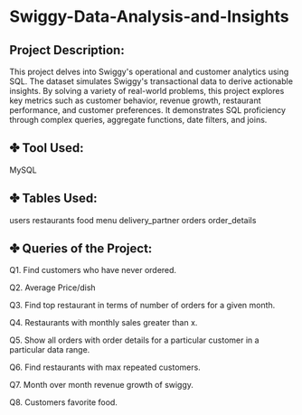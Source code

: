 # Swiggy-Data-Analysis-and-Insights


## **Project Description:**
This project delves into Swiggy's operational and customer analytics using SQL. 
The dataset simulates Swiggy's transactional data to derive actionable insights. 
By solving a variety of real-world problems, this project explores key metrics such as customer behavior, revenue growth, restaurant performance, and customer preferences. 
It demonstrates SQL proficiency through complex queries, aggregate functions, date filters, and joins.


## ✤ **Tool Used:**
MySQL


## ✤ **Tables Used:**
users
restaurants
food
menu
delivery_partner
orders
order_details

## ✤ **Queries of the Project:**
Q1. Find customers who have never ordered.

Q2. Average Price/dish

Q3. Find top restaurant in terms of number of orders for a given month.

Q4. Restaurants with monthly sales greater than x.

Q5. Show all orders with order details for a particular customer in a particular data range.

 Q6. Find restaurants with max repeated customers.

 Q7. Month over month revenue growth of swiggy.

 Q8. Customers favorite food. 
